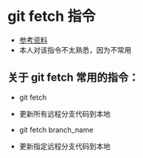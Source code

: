 # git fetch 指令
* [参考资料](https://git-scm.com/docs/git-fetch)
* 本人对该指令不太熟悉，因为不常用


## 关于 git fetch 常用的指令：
* git fetch
* 更新所有远程分支代码到本地

* git fetch branch_name
* 更新指定远程分支代码到本地